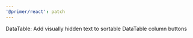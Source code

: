 ```yaml
---
'@primer/react': patch
---
```


DataTable: Add visually hidden text to sortable DataTable column buttons
